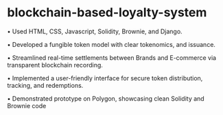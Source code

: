 # blockchain-based-loyalty-system
• Used HTML, CSS, Javascript, Solidity, Brownie, and Django.

• Developed a fungible token model with clear tokenomics, and issuance.

• Streamlined real-time settlements between Brands and E-commerce via transparent blockchain recording.

• Implemented a user-friendly interface for secure token distribution, tracking, and redemptions.

• Demonstrated prototype on Polygon, showcasing clean Solidity and Brownie code
